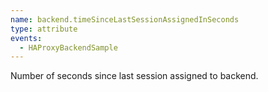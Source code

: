 ```yaml
---
name: backend.timeSinceLastSessionAssignedInSeconds
type: attribute
events:
  - HAProxyBackendSample
---
```


Number of seconds since last session assigned to backend.